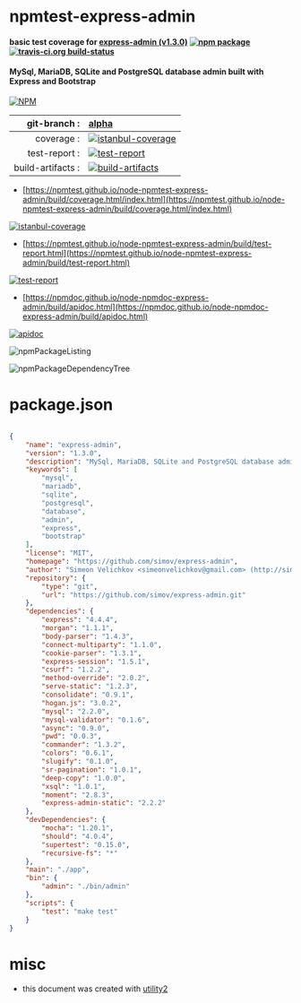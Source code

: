 # npmtest-express-admin

#### basic test coverage for  [express-admin (v1.3.0)](https://github.com/simov/express-admin)  [![npm package](https://img.shields.io/npm/v/npmtest-express-admin.svg?style=flat-square)](https://www.npmjs.org/package/npmtest-express-admin) [![travis-ci.org build-status](https://api.travis-ci.org/npmtest/node-npmtest-express-admin.svg)](https://travis-ci.org/npmtest/node-npmtest-express-admin)

#### MySql, MariaDB, SQLite and PostgreSQL database admin built with Express and Bootstrap

[![NPM](https://nodei.co/npm/express-admin.png?downloads=true&downloadRank=true&stars=true)](https://www.npmjs.com/package/express-admin)

| git-branch : | [alpha](https://github.com/npmtest/node-npmtest-express-admin/tree/alpha)|
|--:|:--|
| coverage : | [![istanbul-coverage](https://npmtest.github.io/node-npmtest-express-admin/build/coverage.badge.svg)](https://npmtest.github.io/node-npmtest-express-admin/build/coverage.html/index.html)|
| test-report : | [![test-report](https://npmtest.github.io/node-npmtest-express-admin/build/test-report.badge.svg)](https://npmtest.github.io/node-npmtest-express-admin/build/test-report.html)|
| build-artifacts : | [![build-artifacts](https://npmtest.github.io/node-npmtest-express-admin/glyphicons_144_folder_open.png)](https://github.com/npmtest/node-npmtest-express-admin/tree/gh-pages/build)|

- [https://npmtest.github.io/node-npmtest-express-admin/build/coverage.html/index.html](https://npmtest.github.io/node-npmtest-express-admin/build/coverage.html/index.html)

[![istanbul-coverage](https://npmtest.github.io/node-npmtest-express-admin/build/screenCapture.buildCi.browser.%252Ftmp%252Fbuild%252Fcoverage.lib.html.png)](https://npmtest.github.io/node-npmtest-express-admin/build/coverage.html/index.html)

- [https://npmtest.github.io/node-npmtest-express-admin/build/test-report.html](https://npmtest.github.io/node-npmtest-express-admin/build/test-report.html)

[![test-report](https://npmtest.github.io/node-npmtest-express-admin/build/screenCapture.buildCi.browser.%252Ftmp%252Fbuild%252Ftest-report.html.png)](https://npmtest.github.io/node-npmtest-express-admin/build/test-report.html)

- [https://npmdoc.github.io/node-npmdoc-express-admin/build/apidoc.html](https://npmdoc.github.io/node-npmdoc-express-admin/build/apidoc.html)

[![apidoc](https://npmdoc.github.io/node-npmdoc-express-admin/build/screenCapture.buildCi.browser.%252Ftmp%252Fbuild%252Fapidoc.html.png)](https://npmdoc.github.io/node-npmdoc-express-admin/build/apidoc.html)

![npmPackageListing](https://npmtest.github.io/node-npmtest-express-admin/build/screenCapture.npmPackageListing.svg)

![npmPackageDependencyTree](https://npmtest.github.io/node-npmtest-express-admin/build/screenCapture.npmPackageDependencyTree.svg)



# package.json

```json

{
    "name": "express-admin",
    "version": "1.3.0",
    "description": "MySql, MariaDB, SQLite and PostgreSQL database admin built with Express and Bootstrap",
    "keywords": [
        "mysql",
        "mariadb",
        "sqlite",
        "postgresql",
        "database",
        "admin",
        "express",
        "bootstrap"
    ],
    "license": "MIT",
    "homepage": "https://github.com/simov/express-admin",
    "author": "Simeon Velichkov <simeonvelichkov@gmail.com> (http://simov.github.io)",
    "repository": {
        "type": "git",
        "url": "https://github.com/simov/express-admin.git"
    },
    "dependencies": {
        "express": "4.4.4",
        "morgan": "1.1.1",
        "body-parser": "1.4.3",
        "connect-multiparty": "1.1.0",
        "cookie-parser": "1.3.1",
        "express-session": "1.5.1",
        "csurf": "1.2.2",
        "method-override": "2.0.2",
        "serve-static": "1.2.3",
        "consolidate": "0.9.1",
        "hogan.js": "3.0.2",
        "mysql": "2.2.0",
        "mysql-validator": "0.1.6",
        "async": "0.9.0",
        "pwd": "0.0.3",
        "commander": "1.3.2",
        "colors": "0.6.1",
        "slugify": "0.1.0",
        "sr-pagination": "1.0.1",
        "deep-copy": "1.0.0",
        "xsql": "1.0.1",
        "moment": "2.8.3",
        "express-admin-static": "2.2.2"
    },
    "devDependencies": {
        "mocha": "1.20.1",
        "should": "4.0.4",
        "supertest": "0.15.0",
        "recursive-fs": "*"
    },
    "main": "./app",
    "bin": {
        "admin": "./bin/admin"
    },
    "scripts": {
        "test": "make test"
    }
}
```



# misc
- this document was created with [utility2](https://github.com/kaizhu256/node-utility2)
